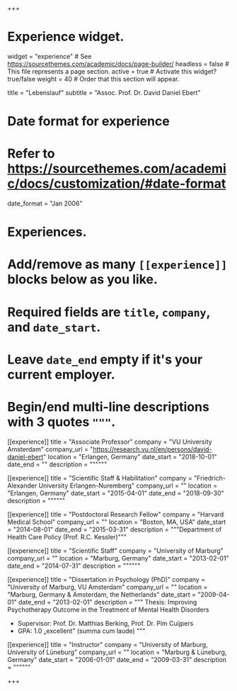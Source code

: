 +++
# Experience widget.
widget = "experience"  # See https://sourcethemes.com/academic/docs/page-builder/
headless = false  # This file represents a page section.
active = true  # Activate this widget? true/false
weight = 40  # Order that this section will appear.

title = "Lebenslauf"
subtitle = "Assoc. Prof. Dr. David Daniel Ebert"
# Date format for experience
#   Refer to https://sourcethemes.com/academic/docs/customization/#date-format
date_format = "Jan 2006"

# Experiences.
#   Add/remove as many `[[experience]]` blocks below as you like.
#   Required fields are `title`, `company`, and `date_start`.
#   Leave `date_end` empty if it's your current employer.
#   Begin/end multi-line descriptions with 3 quotes `"""`.

[[experience]]
  title = "Associate Professor"
  company = "VU University Amsterdam"
  company_url = "https://research.vu.nl/en/persons/david-daniel-ebert"
  location = "Erlangen, Germany"
  date_start = "2018-10-01"
  date_end = ""
  description = """"""

[[experience]]
  title = "Scientific Staff & Habilitation"
  company = "Friedrich-Alexander University Erlangen-Nuremberg"
  company_url = ""
  location = "Erlangen, Germany"
  date_start = "2015-04-01"
  date_end = "2018-09-30"
  description = """"""

[[experience]]
  title = "Postdoctoral Research Fellow"
  company = "Harvard Medical School"
  company_url = ""
  location = "Boston, MA, USA"
  date_start = "2014-08-01"
  date_end = "2015-03-31"
  description = """Department of Health Care Policy (Prof. R.C. Kessler)"""

[[experience]]
  title = "Scientific Staff"
  company = "University of Marburg"
  company_url = ""
  location = "Marburg, Germany"
  date_start = "2013-02-01"
  date_end = "2014-07-31"
  description = """"""

[[experience]]
  title = "Dissertation in Psychology (PhD)"
  company = "University of Marburg, VU Amsterdam"
  company_url = ""
  location = "Marburg, Germany & Amsterdam, the Netherlands"
  date_start = "2009-04-01"
  date_end = "2013-02-01"
  description = """
  Thesis: Improving Psychotherapy Outcome in the Treatment of Mental Health Disorders
  
  * Supervisor:  Prof. Dr. Matthias Berking, Prof. Dr. Pim Cuijpers
  * GPA: 1.0 „excellent" (summa cum laude)
  """
  
  
[[experience]]
  title = "Instructor"
  company = "University of Marburg, University of Lüneburg"
  company_url = ""
  location = "Marburg & Lüneburg, Germany"
  date_start = "2006-01-01"
  date_end = "2009-03-31"
  description = """"""
  
+++
    